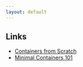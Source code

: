```yaml
---
layout: default
---
```

## Links

* [Containers from Scratch](https://ericchiang.github.io/post/containers-from-scratch)
* [Minimal Containers 101](https://github.com/brianredbeard/minimal_containers)
